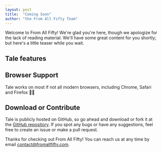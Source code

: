 ```yaml
---
layout: post
title:  "Coming Soon"
author: "the From All Fifty Team"
---
```


Welcome to From All Fifty! We're glad you're here, though we apologize for the lack of reading material. We'll have some great content for you shortly; but here's a little teaser while you wait.

## Tale features

## Browser Support
Tale works on most if not all modern browsers, including Chrome, Safari and Firefox 👍🏼

## Download or Contribute
Tale is publicly hosted on GitHub, so go ahead and download or fork it at the [GitHub repository](https://github.com/chesterhow/tale). If you spot any bugs or have any suggestions, feel free to create an issue or make a pull request.

Thanks for checking out From All Fifty! You can reach us at any time by email [contact@fromallfifty.com](mailto:contact@fromallfifty.com).

